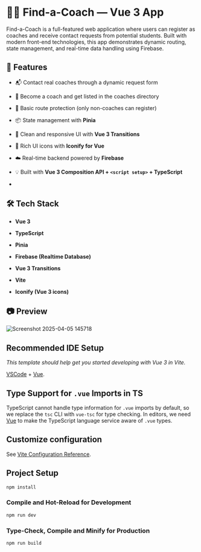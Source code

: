 # 👨‍🏫 Find-a-Coach — Vue 3 App

Find-a-Coach is a full-featured web application where users can register as coaches and receive contact requests from potential students.
Built with modern front-end technologies, this app demonstrates dynamic routing, state management, and real-time data handling using Firebase.


## 🚀 Features

- 📬 Contact real coaches through a dynamic request form

- 👥 Become a coach and get listed in the coaches directory

- 🔐 Basic route protection (only non-coaches can register)

- 📦 State management with **Pinia**

- 🎨 Clean and responsive UI with **Vue 3 Transitions**

- 💠 Rich UI icons with **Iconify for Vue**

- ☁️ Real-time backend powered by **Firebase**

- 💡 Built with **Vue 3 Composition API + `<script setup>` + TypeScript**

-

## 🛠 Tech Stack

- **Vue 3**

- **TypeScript**

- **Pinia**

- **Firebase (Realtime Database)**

- **Vue 3 Transitions**

- **Vite**

- **Iconify (Vue 3 icons)**

## 📷 Preview
![Screenshot 2025-04-05 145718](https://github.com/user-attachments/assets/a0a750ef-cbe7-4b28-8bff-9d1fa5662b3c)


## Recommended IDE Setup

_This template should help get you started developing with Vue 3 in Vite._

[VSCode](https://code.visualstudio.com/) + [Vue](https://marketplace.visualstudio.com/items?itemName=Vue.volar).

## Type Support for `.vue` Imports in TS

TypeScript cannot handle type information for `.vue` imports by default, so we replace the `tsc` CLI with `vue-tsc` for type checking. In editors, we need [Vue](https://marketplace.visualstudio.com/items?itemName=Vue.volar) to make the TypeScript language service aware of `.vue` types.

## Customize configuration

See [Vite Configuration Reference](https://vite.dev/config/).

## Project Setup

```sh
npm install
```

### Compile and Hot-Reload for Development

```sh
npm run dev
```

### Type-Check, Compile and Minify for Production

```sh
npm run build
```
